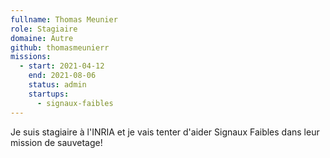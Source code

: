 ```yaml
---
fullname: Thomas Meunier
role: Stagiaire
domaine: Autre
github: thomasmeunierr
missions:
  - start: 2021-04-12
    end: 2021-08-06
    status: admin
    startups:
      - signaux-faibles
---
```

Je suis stagiaire à l'INRIA et je vais tenter d'aider Signaux Faibles dans leur mission de sauvetage!